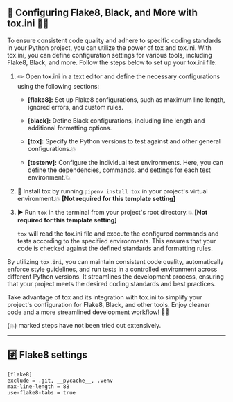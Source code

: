 ## 🧪 Configuring Flake8, Black, and More with tox.ini 🐍🔧

To ensure consistent code quality and adhere to specific coding standards in your Python project, you can utilize the power of tox and tox.ini. With tox.ini, you can define configuration settings for various tools, including Flake8, Black, and more. Follow the steps below to set up your tox.ini file:

1. ✏️ Open tox.ini in a text editor and define the necessary configurations using the following sections:

    * **[flake8]:** Set up Flake8 configurations, such as maximum line length, ignored errors, and custom rules.

    * **[black]:** Define Black configurations, including line length and additional formatting options.

    * **[tox]:** Specify the Python versions to test against and other general configurations.💥

    * **[testenv]:** Configure the individual test environments. Here, you can define the dependencies, commands, and settings for each test environment.💥

    
2. 🧪 Install tox by running `pipenv install tox` in your project's virtual environment.💥 **[Not required for this template setting]**

3. ▶️ Run `tox` in the terminal from your project's root directory.💥 **[Not required for this template setting]**

    `tox` will read the tox.ini file and execute the configured commands and tests according to the specified environments. This ensures that your code is checked against the defined standards and formatting rules. 

By utilizing `tox.ini`, you can maintain consistent code quality, automatically enforce style guidelines, and run tests in a controlled environment across different Python versions. It streamlines the development process, ensuring that your project meets the desired coding standards and best practices.

Take advantage of tox and its integration with tox.ini to simplify your project's configuration for Flake8, Black, and other tools. Enjoy cleaner code and a more streamlined development workflow! 🐍🔧



(💥) marked steps have not been tried out extensively.


____

## #️⃣ Flake8 settings

```
[flake8]
exclude = .git, __pycache__, .venv
max-line-length = 88
use-flake8-tabs = true

```
